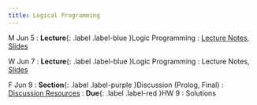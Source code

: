 ```yaml
---
title: Logical Programming
---
```


M Jun 5
: **Lecture**{: .label .label-blue }Logic Programming
  : [Lecture Notes]({{site.baseurl}}/lectures/18), [Slides](https://docs.google.com/presentation/d/1-lNmUwBASu-KslLvfHpr7up8yOyRZmpa/edit?usp=sharing&ouid=101757866260235503028&rtpof=true&sd=true)

W Jun 7
: **Lecture**{: .label .label-blue }Logic Programming
  : Lecture Notes, [Slides](https://docs.google.com/presentation/d/1-lNmUwBASu-KslLvfHpr7up8yOyRZmpa/edit?usp=sharing&ouid=101757866260235503028&rtpof=true&sd=true)

F Jun 9
: **Section**{: .label .label-purple }Discussion (Prolog, Final)
  : [Discussion Resources](https://drive.google.com/drive/folders/1TBOqhuq2-JFEcW0KNkbnC6UXtpGUsATe)
: **Due**{: .label .label-red }HW 9
  : Solutions
